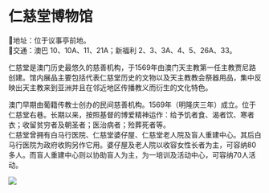 # 仁慈堂博物馆  
📍地址：位于议事亭前地。  
🚌交通：澳巴 10、10A、11、21A；新福利 2、3、3A、4、5、26A、33。  
  
 仁慈堂是澳门历史最悠久的慈善机构，于1569年由澳门天主教第一任主教贾尼路创建。馆内展品主要包括代表仁慈堂历史的文物以及天主教教会祭器用品，集中反映出天主教来到亚洲并且在邻近地区传播教义而衍生的文化特色。  
  
 澳门早期由葡籍传教士创办的民间慈善机构。1569年（明隆庆三年）成立。位于仁慈堂右巷。长期以来，按照基督的博爱精神运作：给予饥者食、渴者饮、寒者衣；收留贫穷者及朝圣者；医治病者；殓葬死者等。  
仁慈堂曾拥有白马行医院、仁慈堂婆仔屋、仁慈堂老人院及盲人重建中心。其后白马行医院为政府收购另作它用。婆仔屋及老人院以收容女性长者为主，可容纳80多人。而盲人重建中心则以协助盲人为主，为一培训及活动中心，可容纳70人活动。  
  
![](https://raw.gitmirror.com/szqq0512/Pic/main/img/202201212116433.png)  
